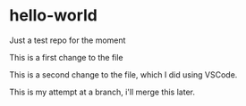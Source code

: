 # hello-world
Just a test repo for the moment

This is a first change to the file

This is a second change to the file, which I did using VSCode.

This is my attempt at a branch, i'll merge this later.